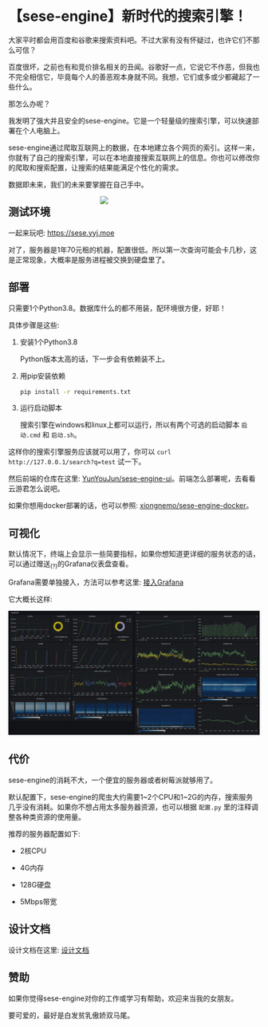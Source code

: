 # 【sese-engine】新时代的搜索引擎！

大家平时都会用百度和谷歌来搜索资料吧。不过大家有没有怀疑过，也许它们不那么可信？

百度很坏，之前也有和竞价排名相关的丑闻。谷歌好一点，它说它不作恶，但我也不完全相信它，毕竟每个人的善恶观本身就不同。我想，它们或多或少都藏起了一些什么。

那怎么办呢？

我发明了强大并且安全的sese-engine。它是一个轻量级的搜索引擎，可以快速部署在个人电脑上。

sese-engine通过爬取互联网上的数据，在本地建立各个网页的索引。这样一来，你就有了自己的搜索引擎，可以在本地直接搜索互联网上的信息。你也可以修改你的爬取和搜索配置，让搜索的结果能满足个性化的需求。

数据即未来，我们的未来要掌握在自己手中。

<img align='right' src='https://sese.yyj.moe/sese-rimo-and-xiao-yun.png' width='320px'>


## 测试环境

一起来玩吧: https://sese.yyj.moe

对了，服务器是1年70元租的机器，配置很低。所以第一次查询可能会卡几秒，这是正常现象，大概率是服务进程被交换到硬盘里了。


## 部署

只需要1个Python3.8。数据库什么的都不用装，配环境很方便，好耶！

具体步骤是这些: 

1. 安装1个Python3.8

    Python版本太高的话，下一步会有依赖装不上。

2. 用pip安装依赖

    ```sh
    pip install -r requirements.txt
    ```

3. 运行启动脚本
    
    搜索引擎在windows和linux上都可以运行，所以有两个可选的启动脚本 `启动.cmd` 和 `启动.sh`。


这样你的搜索引擎服务应该就可以用了，你可以 `curl http://127.0.0.1/search?q=test` 试一下。

然后前端的仓库在这里: [YunYouJun/sese-engine-ui](https://github.com/YunYouJun/sese-engine-ui)。前端怎么部署呢，去看看云游君怎么说吧。

如果你想用docker部署的话，也可以参照: [xiongnemo/sese-engine-docker](https://github.com/xiongnemo/sese-engine-docker)。

## 可视化

默认情况下，终端上会显示一些简要指标，如果你想知道更详细的服务状态的话，可以通过赠送<sub>(?)</sub>的Grafana仪表盘查看。

Grafana需要单独接入，方法可以参考这里: [接入Grafana](./grafana/)

它大概长这样:

![./grafana/example.webp](./grafana/example.webp)


## 代价

sese-engine的消耗不大，一个便宜的服务器或者树莓派就够用了。

默认配置下，sese-engine的爬虫大约需要1\~2个CPU和1\~2G的内存，搜索服务几乎没有消耗。如果你不想占用太多服务器资源，也可以根据 `配置.py` 里的注释调整各种类资源的使用量。

推荐的服务器配置如下: 

- 2核CPU

- 4G内存

- 128G硬盘

- 5Mbps带宽


## 设计文档

设计文档在这里: [设计文档](./doc/readme.md)


## 赞助

如果你觉得sese-engine对你的工作或学习有帮助，欢迎来当我的女朋友。

要可爱的，最好是白发贫乳傲娇双马尾。
